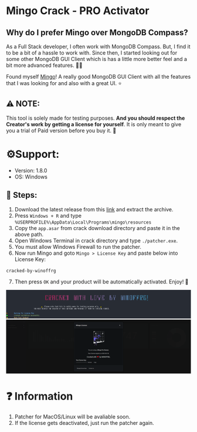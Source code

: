 # Mingo Crack - PRO Activator

## Why do I prefer Mingo over MongoDB Compass?
As a Full Stack developer, I often work with MongoDB Compass. But, I find it to be a bit of a hassle to work with. Since then, I started looking out for some other MongoDB GUI Client which is has a little more better feel and a bit more advanced features. 🤷‍♂️

Found myself [Mingo](https://mingo.io)! A really good MongoDB GUI Client with all the features that I was looking for and also with a great UI. ⭐

## ⚠️ NOTE:
This tool is solely made for testing purposes. **And you should respect the Creator's work by getting a license for yourself**. It is only meant to give you a trial of Paid version before you buy it. 🙂

# ⚙️Support:
- Version: 1.8.0
- OS: Windows

## 📑 Steps: 
1. Download the latest release from this [link](https://github.com/WINOFFRG/mingo-crack/releases/) and extract the archive.
2. Press `Windows + R` and type `%USERPROFILE%\AppData\Local\Programs\mingo\resources`
3. Copy the `app.asar` from crack download directory and paste it in the above path.
4. Open Windows Terminal in crack directory and type `./patcher.exe`.
5. You must allow Windows Firewall to run the patcher.
6. Now run Mingo and goto `Mingo > License Key` and paste below into License Key:
```
cracked-by-winoffrg
```
7. Then press `OK` and your product will be automatically activated. Enjoy! 🎉

![Preview Image](assets/1.png)
![Product Activated](assets/2.png)

# ❓ Information
1. Patcher for MacOS/Linux will be avaliable soon.
2. If the license gets deactivated, just run the patcher again.

